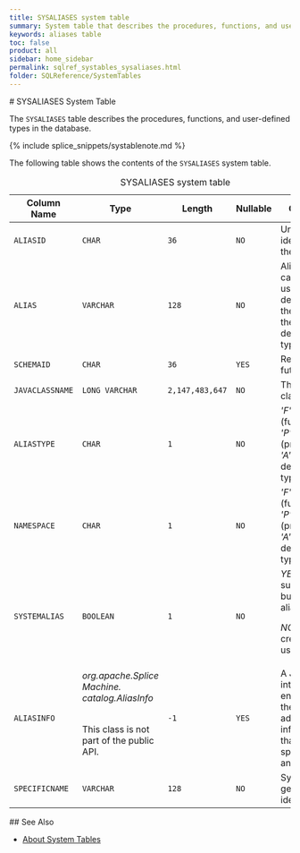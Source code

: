 ```yaml
---
title: SYSALIASES system table
summary: System table that describes the procedures, functions, and user-defined types in the database.
keywords: aliases table
toc: false
product: all
sidebar: home_sidebar
permalink: sqlref_systables_sysaliases.html
folder: SQLReference/SystemTables
---
```

<section>
<div class="TopicContent" data-swiftype-index="true" markdown="1">
# SYSALIASES System Table

The `SYSALIASES` table describes the procedures, functions, and
user-defined types in the database.

{% include splice_snippets/systablenote.md %}

The following table shows the contents of the `SYSALIASES` system table.

<table>
                <caption>SYSALIASES system table</caption>
                <col />
                <col />
                <col />
                <col />
                <col />
                <thead>
                    <tr>
                        <th>Column Name</th>
                        <th>Type</th>
                        <th>Length</th>
                        <th>Nullable</th>
                        <th>Contents</th>
                    </tr>
                </thead>
                <tbody>
                    <tr>
                        <td><code>ALIASID</code></td>
                        <td><code>CHAR</code></td>
                        <td><code>36</code></td>
                        <td><code>NO</code></td>
                        <td>Unique identifier for the alias</td>
                    </tr>
                    <tr>
                        <td><code>ALIAS</code></td>
                        <td><code>VARCHAR</code></td>
                        <td><code>128</code></td>
                        <td><code>NO</code></td>
                        <td>Alias (in the case of a user-defined type, the name of the
						user-defined type)</td>
                    </tr>
                    <tr>
                        <td><code>SCHEMAID</code></td>
                        <td><code>CHAR</code></td>
                        <td><code>36</code></td>
                        <td><code>YES</code></td>
                        <td>Reserved for future use</td>
                    </tr>
                    <tr>
                        <td><code>JAVACLASSNAME</code></td>
                        <td><code>LONG VARCHAR</code></td>
                        <td><code>2,147,483,647</code></td>
                        <td><code>NO</code></td>
                        <td>The Java class name</td>
                    </tr>
                    <tr>
                        <td><code>ALIASTYPE</code></td>
                        <td><code>CHAR</code></td>
                        <td><code>1</code></td>
                        <td><code>NO</code></td>
                        <td><em>'F'</em> (function), <em>'P'</em> (procedure),
						<em>'A'</em> (user-defined type)</td>
                    </tr>
                    <tr>
                        <td><code>NAMESPACE</code></td>
                        <td><code>CHAR</code></td>
                        <td><code>1</code></td>
                        <td><code>NO</code></td>
                        <td><em>'F'</em> (function), <em>'P'</em> (procedure),
						<em>'A'</em> (user-defined type)</td>
                    </tr>
                    <tr>
                        <td><code>SYSTEMALIAS</code></td>
                        <td><code>BOOLEAN</code></td>
                        <td><code>1</code></td>
                        <td><code>NO</code></td>
                        <td><em>YES</em> (system supplied or built-in alias)
						<p><em>NO</em> (alias created by a user)</p></td>
                    </tr>
                    <tr>
                        <td><code>ALIASINFO</code></td>
                        <td><em>org.apache.Splice Machine.
							catalog.AliasInfo</em>
                            <br />
                            <br />
                            <p>This class is not part of the public API.</p>
                        </td>
                        <td><code>-1</code></td>
                        <td><code>YES</code></td>
                        <td>A Java interface that encapsulates the additional information
						that is specific to an alias</td>
                    </tr>
                    <tr>
                        <td><code>SPECIFICNAME</code></td>
                        <td><code>VARCHAR</code></td>
                        <td><code>128</code></td>
                        <td><code>NO</code></td>
                        <td>System-generated identifier</td>
                    </tr>
                </tbody>
            </table>
## See Also

* [About System Tables](sqlref_systables_intro.html)

</div>
</section>
